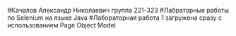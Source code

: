 #Качалов Александр Николаевич группа 221-323
#Лабраторные работы по Selenium на языке Java
#Лабораторная работа 1 загружена сразу с использованием Page Object Model
